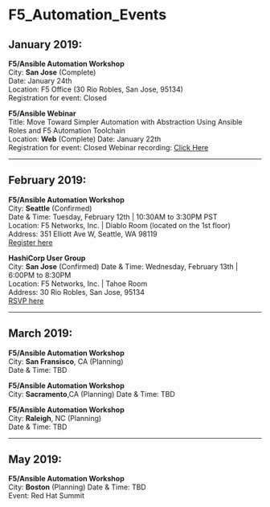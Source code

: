 # F5_Automation_Events

## January 2019:  
  **F5/Ansible Automation Workshop**  
  City: **San Jose** (Complete)  
  Date: January 24th  
  Location: F5 Office (30 Rio Robles, San Jose, 95134)  
  Registration for event: Closed
  
  **F5/Ansible Webinar**  
  Title: Move Toward Simpler Automation with Abstraction Using Ansible Roles and F5 Automation Toolchain   
  Location: **Web** (Complete)
  Date: January 22th  
  Registration for event: Closed
  Webinar recording: [Click Here](https://gateway.on24.com/wcc/gateway/f5networks/1140560/1931723/move-toward-simpler-automation-with-ansible-and-f5-jan-2019?mkt_tok=eyJpIjoiTXpGa09UUTJOVFZsWm1ReiIsInQiOiJBcWNNdUhzMHJqTmtTSUdDUUJvckZqVkRiV1JWYTBWUkkzQUMxRHpnTEprNGZcLzNFWmJoXC9zM2VoOTBpQVdOYm1EMzluUFRPaFFSYW44NVFPN2tKcmNnPT0ifQ%3D%3D) 
 
 ___
  
## February 2019:
  **F5/Ansible Automation Workshop**  
  City: **Seattle** (Confirmed)  
  Date & Time: Tuesday, February 12th | 10:30AM to 3:30PM PST     
  Location: F5 Networks, Inc. | Diablo Room (located on the 1st floor)  
  Address: 351 Elliott Ave W, Seattle, WA 98119  
  [Register here](https://interact.f5.com/2019Q2UNWF5automationwithAnsibleworkshopSeattleWAFEB12_2-RegistrationPage.html?mkt_tok=eyJpIjoiWlRnNVptTm1Zakl6TjJFMSIsInQiOiJYV1ozaUVLbStieUpjSE1cL2ZOdUFKRUJOdGEwdmRjcWlQckNPNmxPU3l4bVwvcEV0cTBCRFp0c3YzdzBlbE1oRTlDWUNVdzNJM0VUNXVya3BERER2Ukl3PT0ifQ%3D%3D)
  
  **HashiCorp User Group**  
  City: **San Jose** (Confirmed)
  Date & Time: Wednesday, February 13th | 6:00PM to 8:30PM  
  Location: F5 Networks, Inc. | Tahoe Room   
  Address: 30 Rio Robles, San Jose, 95134  
  [RSVP here](https://www.meetup.com/Silicon-Valley-HashiCorp-User-Group/events/258504131/)  
  
 ___
  
## March 2019:
  **F5/Ansible Automation Workshop**  
  City: **San Fransisco**, CA (Planning)  
  Date & Time: TBD     
    
  **F5/Ansible Automation Workshop**   
  City: **Sacramento**,CA (Planning)
  Date & Time: TBD     
  
  **F5/Ansible Automation Workshop**   
  City: **Raleigh**, NC (Planning)  
  Date & Time: TBD     
  
 ___
    
## May 2019:
  **F5/Ansible Automation Workshop**  
  City: **Boston** (Planning)
  Date & Time: TBD  
  Event: Red Hat Summit
  
  
